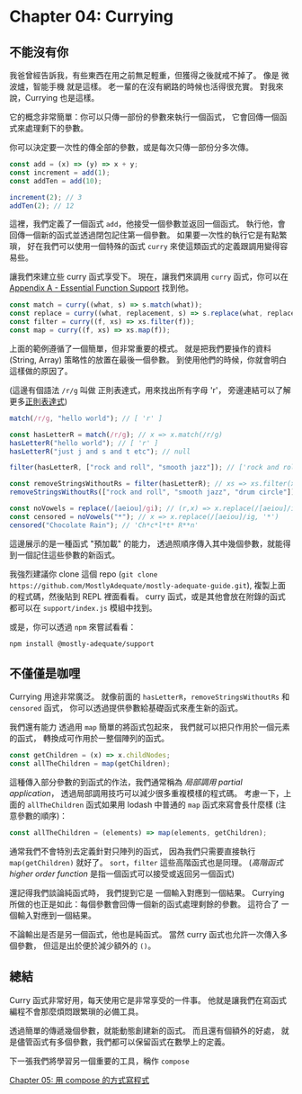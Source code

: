 # Chapter 04: Currying

## 不能沒有你

我爸曾經告訴我，有些東西在用之前無足輕重，但獲得之後就戒不掉了。
像是 微波爐，智能手機 就是這樣。
老一輩的在沒有網路的時候也活得很充實。
對我來說，Currying 也是這樣。

它的概念非常簡單：你可以只傳一部份的參數來執行一個函式，
它會回傳一個函式來處理剩下的參數。

你可以決定要一次性的傳全部的參數，或是每次只傳一部份分多次傳。

```js
const add = (x) => (y) => x + y;
const increment = add(1);
const addTen = add(10);

increment(2); // 3
addTen(2); // 12
```

這裡，我們定義了一個函式 `add`，他接受一個參數並返回一個函式。
執行他，會回傳一個新的函式並透過閉包記住第一個參數。
如果要一次性的執行它是有點繁瑣，
好在我們可以使用一個特殊的函式 `curry` 來使這類函式的定義跟調用變得容易些。

讓我們來建立些 curry 函式享受下。
現在，讓我們來調用 `curry` 函式，你可以在 [Appendix A - Essential Function Support](./appendix_a.md) 找到他。

```js
const match = curry((what, s) => s.match(what));
const replace = curry((what, replacement, s) => s.replace(what, replacement));
const filter = curry((f, xs) => xs.filter(f));
const map = curry((f, xs) => xs.map(f));
```

上面的範例遵循了一個簡單，但非常重要的模式。
就是把我們要操作的資料 (String, Array) 策略性的放置在最後一個參數。
到使用他們的時候，你就會明白這樣做的原因了。

(這邊有個語法 `/r/g` 叫做 正則表達式，用來找出所有字母 'r'，
旁邊連結可以了解更多[正則表達式](https://developer.mozilla.org/en-US/docs/Web/JavaScript/Guide/Regular_Expressions))

```js
match(/r/g, "hello world"); // [ 'r' ]

const hasLetterR = match(/r/g); // x => x.match(/r/g)
hasLetterR("hello world"); // [ 'r' ]
hasLetterR("just j and s and t etc"); // null

filter(hasLetterR, ["rock and roll", "smooth jazz"]); // ['rock and roll']

const removeStringsWithoutRs = filter(hasLetterR); // xs => xs.filter(x => x.match(/r/g))
removeStringsWithoutRs(["rock and roll", "smooth jazz", "drum circle"]); // ['rock and roll', 'drum circle']

const noVowels = replace(/[aeiou]/gi); // (r,x) => x.replace(/[aeiou]/ig, r)
const censored = noVowels("*"); // x => x.replace(/[aeiou]/ig, '*')
censored("Chocolate Rain"); // 'Ch*c*l*t* R**n'
```

這邊展示的是一種函式 "預加載" 的能力，
透過照順序傳入其中幾個參數，就能得到一個記住這些參數的新函式。

我強烈建議你 clone 這個 repo (`git clone https://github.com/MostlyAdequate/mostly-adequate-guide.git`),
複製上面的程式碼，然後貼到 REPL 裡面看看。
curry 函式，或是其他會放在附錄的函式都可以在 `support/index.js` 模組中找到。

或是，你可以透過 `npm` 來嘗試看看：

```
npm install @mostly-adequate/support
```

## 不僅僅是咖哩

Currying 用途非常廣泛。
就像前面的 `hasLetterR`，`removeStringsWithoutRs` 和 `censored` 函式，
你可以透過提供參數給基礎函式來產生新的函式。

我們還有能力
透過用 `map` 簡單的將函式包起來，
我們就可以把只作用於一個元素的函式，
轉換成可作用於一整個陣列的函式。

```js
const getChildren = (x) => x.childNodes;
const allTheChildren = map(getChildren);
```

這種傳入部分參數的到函式的作法，我們通常稱為 _局部調用 partial application_，
透過局部調用技巧可以減少很多重複模樣的程式碼。
考慮一下，上面的 `allTheChildren` 函式如果用 lodash 中普通的 `map` 函式來寫會長什麼樣
(注意參數的順序)：

```js
const allTheChildren = (elements) => map(elements, getChildren);
```

通常我們不會特別去定義針對只陣列的函式，
因為我們只需要直接執行 `map(getChildren)` 就好了。
`sort`，`filter` 這些高階函式也是同理。
(_高階函式 higher order function_ 是指一個函式可以接受或返回另一個函式)

還記得我們談論純函式時，
我們提到它是 一個輸入對應到一個結果。
Currying 所做的也正是如此：每個參數會回傳一個新的函式處理剩餘的參數。
這符合了 一個輸入對應到一個結果。

不論輸出是否是另一個函式，他也是純函式。
當然 curry 函式也允許一次傳入多個參數，
但這是出於便於減少額外的 `()`。

## 總結

Curry 函式非常好用，每天使用它是非常享受的一件事。
他就是讓我們在寫函式編程不會那麼煩悶跟繁瑣的必備工具。

透過簡單的傳遞幾個參數，就能動態創建新的函式。
而且還有個額外的好處，
就是儘管函式有多個參數，我們都可以保留函式在數學上的定義。

下一張我們將學習另一個重要的工具，稱作 `compose`

[Chapter 05: 用 compose 的方式寫程式](ch05.md)
